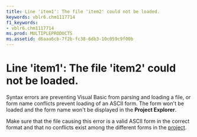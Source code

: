 ```yaml
---
title: Line 'item1': The file 'item2' could not be loaded.
keywords: vblr6.chm1117714
f1_keywords:
- vblr6.chm1117714
ms.prod: MULTIPLEPRODUCTS
ms.assetid: d6aaa6cb-7f2b-fc38-6db3-10c059c9f00b
---
```



# Line 'item1': The file 'item2' could not be loaded.

Syntax errors are preventing Visual Basic from parsing and loading a file, or form name conflicts prevent loading of an ASCII form. The form won't be loaded and the form name won't be displayed in the  **Project Explorer**.

Make sure that the file causing this error is a valid ASCII form in the correct format and that no conflicts exist among the different forms in the [project](vbe-glossary.md).

